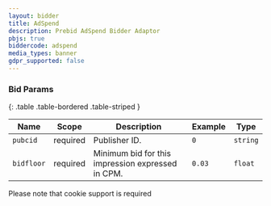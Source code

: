 ```yaml
---
layout: bidder
title: AdSpend
description: Prebid AdSpend Bidder Adaptor
pbjs: true
biddercode: adspend
media_types: banner
gdpr_supported: false
---
```



### Bid Params

{: .table .table-bordered .table-striped }

| Name          | Scope    | Description                                                                | Example                | Type            |
|---------------|----------|----------------------------------------------------------------------------|------------------------|-----------------|
| `pubcid`      | required | Publisher ID.                                                      		| `0`                    | `string`        |
| `bidfloor`	| required | Minimum bid for this impression expressed in CPM. 							| `0.03`                 | `float`         |

Please note that cookie support is required
